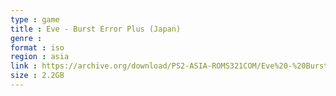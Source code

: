 ```yaml
---
type : game
title : Eve - Burst Error Plus (Japan)
genre : 
format : iso
region : asia
link : https://archive.org/download/PS2-ASIA-ROMS321COM/Eve%20-%20Burst%20Error%20Plus%20%28Japan%29.7z
size : 2.2GB
---
```

